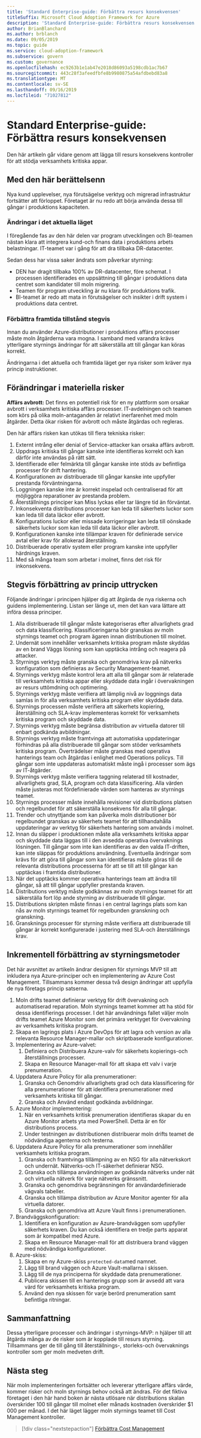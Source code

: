```yaml
---
title: 'Standard Enterprise-guide: Förbättra resurs konsekvensen'
titleSuffix: Microsoft Cloud Adoption Framework for Azure
description: 'Standard Enterprise-guide: Förbättra resurs konsekvensen'
author: BrianBlanchard
ms.author: brblanch
ms.date: 09/05/2019
ms.topic: guide
ms.service: cloud-adoption-framework
ms.subservice: govern
ms.custom: governance
ms.openlocfilehash: ec9263b1e1ab47e2018d86093a5198cdb1ac7b67
ms.sourcegitcommit: 443c28f3afeedfbfe8b9980875a54afdbebd83a8
ms.translationtype: MT
ms.contentlocale: sv-SE
ms.lasthandoff: 09/16/2019
ms.locfileid: "71027812"
---
```

# <a name="standard-enterprise-guide-improving-resource-consistency"></a>Standard Enterprise-guide: Förbättra resurs konsekvensen

Den här artikeln går vidare genom att lägga till resurs konsekvens kontroller för att stödja verksamhets kritiska appar.

## <a name="advancing-the-narrative"></a>Med den här berättelsenn

Nya kund upplevelser, nya förutsägelse verktyg och migrerad infrastruktur fortsätter att förloppet. Företaget är nu redo att börja använda dessa till gångar i produktions kapaciteten.

### <a name="changes-in-the-current-state"></a>Ändringar i det aktuella läget

I föregående fas av den här delen var program utvecklingen och BI-teamen nästan klara att integrera kund-och finans data i produktions arbets belastningar. IT-teamet var i gång för att dra tillbaka DR-datacenter.

Sedan dess har vissa saker ändrats som påverkar styrning:

- DEN har dragit tillbaka 100% av DR-datacenter, före schemat. I processen identifierades en uppsättning till gångar i produktions data centret som kandidater till moln migrering.
- Teamen för program utveckling är nu klara för produktions trafik.
- BI-teamet är redo att mata in förutsägelser och insikter i drift system i produktions data centret.

### <a name="incrementally-improve-the-future-state"></a>Förbättra framtida tillstånd stegvis

Innan du använder Azure-distributioner i produktions affärs processer måste moln åtgärderna vara mogna. I samband med varandra krävs ytterligare styrnings ändringar för att säkerställa att till gångar kan köras korrekt.

Ändringarna i det aktuella och framtida läget ger nya risker som kräver nya princip instruktioner.

## <a name="changes-in-tangible-risks"></a>Förändringar i materiella risker

**Affärs avbrott:** Det finns en potentiell risk för en ny plattform som orsakar avbrott i verksamhets kritiska affärs processer. IT-avdelningen och teamen som körs på olika moln-antaganden är relativt inerfarenhet med moln åtgärder. Detta ökar risken för avbrott och måste åtgärdas och regleras.

Den här affärs risken kan utökas till flera tekniska risker:

1. Externt intrång eller denial of Service-attacker kan orsaka affärs avbrott.
2. Uppdrags kritiska till gångar kanske inte identifieras korrekt och kan därför inte användas på rätt sätt.
3. Identifierade eller felmärkta till gångar kanske inte stöds av befintliga processer för drift hantering.
4. Konfigurationen av distribuerade till gångar kanske inte uppfyller prestanda förväntningarna.
5. Loggningen kanske inte är korrekt inspelad och centraliserad för att möjliggöra reparationer av prestanda problem.
6. Återställnings principer kan Miss lyckas eller tar längre tid än förväntat.
7. Inkonsekventa distributions processer kan leda till säkerhets luckor som kan leda till data läckor eller avbrott.
8. Konfigurations luckor eller missade korrigeringar kan leda till oönskade säkerhets luckor som kan leda till data läckor eller avbrott.
9. Konfigurationen kanske inte tillämpar kraven för definierade service avtal eller krav för allokerad återställning.
10. Distribuerade operativ system eller program kanske inte uppfyller härdnings kraven.
11. Med så många team som arbetar i molnet, finns det risk för inkonsekvens.

## <a name="incremental-improvement-of-the-policy-statements"></a>Stegvis förbättring av princip uttrycken

Följande ändringar i principen hjälper dig att åtgärda de nya riskerna och guidens implementering. Listan ser länge ut, men det kan vara lättare att införa dessa principer.

1. Alla distribuerade till gångar måste kategoriseras efter allvarlighets grad och data klassificering. Klassificeringarna bör granskas av moln styrnings teamet och program ägaren innan distributionen till molnet.
2. Undernät som innehåller verksamhets kritiska program måste skyddas av en brand Väggs lösning som kan upptäcka intrång och reagera på attacker.
3. Styrnings verktyg måste granska och genomdriva krav på nätverks konfiguration som definieras av Security Management-teamet.
4. Styrnings verktyg måste kontrol lera att alla till gångar som är relaterade till verksamhets kritiska appar eller skyddade data ingår i övervakningen av resurs uttömdning och optimering.
5. Styrnings verktyg måste verifiera att lämplig nivå av loggnings data samlas in för alla verksamhets kritiska program eller skyddade data.
6. Styrnings processen måste verifiera att säkerhets kopiering, återställning och SLA-krav implementeras korrekt för verksamhets kritiska program och skyddade data.
7. Styrnings verktyg måste begränsa distribution av virtuella datorer till enbart godkända avbildningar.
8. Styrnings verktyg måste framtvinga att automatiska uppdateringar förhindras på alla distribuerade till gångar som stöder verksamhets kritiska program. Överträdelser måste granskas med operativa hanterings team och åtgärdas i enlighet med Operations policys. Till gångar som inte uppdateras automatiskt måste ingå i processer som ägs av IT-åtgärder.
9. Styrnings verktyg måste verifiera taggning relaterad till kostnader, allvarlighets grad, SLA, program och data klassificering. Alla värden måste justeras mot fördefinierade värden som hanteras av styrnings teamet.
10. Styrnings processer måste innehålla revisioner vid distributions platsen och regelbundet för att säkerställa konsekvens för alla till gångar.
11. Trender och utnyttjande som kan påverka moln distributioner bör regelbundet granskas av säkerhets teamet för att tillhandahålla uppdateringar av verktyg för säkerhets hantering som används i molnet.
12. Innan du släpper i produktionen måste alla verksamhets kritiska appar och skyddade data läggas till i den avsedda operativa övervaknings lösningen. Till gångar som inte kan identifieras av den valda IT-driften, kan inte släppas för produktions användning. Eventuella ändringar som krävs för att göra till gångar som kan identifieras måste göras till de relevanta distributions processerna för att se till att till gångar kan upptäckas i framtida distributioner.
13. När det upptäcks kommer operativa hanterings team att ändra till gångar, så att till gångar uppfyller prestanda kraven.
14. Distributions verktyg måste godkännas av moln styrnings teamet för att säkerställa fort löp ande styrning av distribuerade till gångar.
15. Distributions skripten måste finnas i en central lagrings plats som kan nås av moln styrnings teamet för regelbunden granskning och granskning.
16. Gransknings processer för styrning måste verifiera att distribuerade till gångar är korrekt konfigurerade i justering med SLA-och återställnings krav.

## <a name="incremental-improvement-of-governance-practices"></a>Inkrementell förbättring av styrningsmetoder

Det här avsnittet av artikeln ändrar designen för styrnings MVP till att inkludera nya Azure-principer och en implementering av Azure Cost Management. Tillsammans kommer dessa två design ändringar att uppfylla de nya företags princip satserna.

1. Moln drifts teamet definierar verktyg för drift övervakning och automatiserad reparation. Moln styrnings teamet kommer att ha stöd för dessa identifierings processer. I det här användnings fallet väljer moln drifts teamet Azure Monitor som det primära verktyget för övervakning av verksamhets kritiska program.
1. Skapa en lagrings plats i Azure DevOps för att lagra och version av alla relevanta Resource Manager-mallar och skriptbaserade konfigurationer.
1. Implementering av Azure-valvet:
    1. Definiera och Distribuera Azure-valv för säkerhets kopierings-och återställnings processer.
    1. Skapa en Resource Manager-mall för att skapa ett valv i varje prenumeration.
1. Uppdatera Azure Policy för alla prenumerationer:
    1. Granska och Genomdriv allvarlighets grad och data klassificering för alla prenumerationer för att identifiera prenumerationer med verksamhets kritiska till gångar.
    1. Granska och Använd endast godkända avbildningar.
1. Azure Monitor implementering:
    1. När en verksamhets kritisk prenumeration identifieras skapar du en Azure Monitor arbets yta med PowerShell. Detta är en för distributions process.
    1. Under testningen av distributionen distribuerar moln drifts teamet de nödvändiga agenterna och testerna.
1. Uppdatera Azure Policy för alla prenumerationer som innehåller verksamhets kritiska program.
    1. Granska och framtvinga tillämpning av en NSG för alla nätverkskort och undernät. Nätverks-och IT-säkerhet definierar NSG.
    1. Granska och tillämpa användningen av godkända nätverks under nät och virtuella nätverk för varje nätverks gränssnitt.
    1. Granska och genomdriva begränsningen för användardefinierade vägvals tabeller.
    1. Granska och tillämpa distribution av Azure Monitor agenter för alla virtuella datorer.
    1. Granska och genomdriva att Azure Vault finns i prenumerationen.
1. Brandväggskonfiguration:
    1. Identifiera en konfiguration av Azure-brandväggen som uppfyller säkerhets kraven. Du kan också identifiera en tredje parts apparat som är kompatibel med Azure.
    1. Skapa en Resource Manager-mall för att distribuera brand väggen med nödvändiga konfigurationer.
1. Azure-skiss:
    1. Skapa en ny Azure-skiss `protected-data`med namnet.
    1. Lägg till brand väggen och Azure Vault-mallarna i skissen.
    1. Lägg till de nya principerna för skyddade data prenumerationer.
    1. Publicera skissen till en hanterings grupp som är avsedd att vara värd för verksamhets kritiska program.
    1. Använd den nya skissen för varje berörd prenumeration samt befintliga ritningar.

## <a name="conclusion"></a>Sammanfattning

Dessa ytterligare processer och ändringar i styrnings-MVP: n hjälper till att åtgärda många av de risker som är kopplade till resurs styrning. Tillsammans ger de till gång till återställnings-, storleks-och övervaknings kontroller som ger moln medveten drift.

## <a name="next-steps"></a>Nästa steg

När moln implementeringen fortsätter och levererar ytterligare affärs värde, kommer risker och moln styrnings behov också att ändras. För det fiktiva företaget i den här hand boken är nästa utlösare när distributions skalan överskrider 100 till gångar till molnet eller månads kostnaden överskrider $1 000 per månad. I det här läget lägger moln styrnings teamet till Cost Management kontroller.

> [!div class="nextstepaction"]
> [Förbättra Cost Management](./cost-management-improvement.md)

